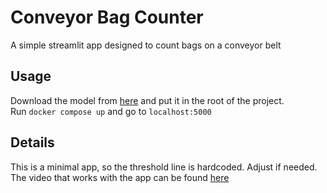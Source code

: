 # Conveyor Bag Counter
A simple streamlit app designed to count bags on a conveyor belt
## Usage
Download the model from [here](https://drive.google.com/file/d/1dn-i_FYz7SbTIKoCfcZamOByGLO1ThQ1/view?usp=sharing) and put it in the root of the project.  
Run `docker compose up` and go to `localhost:5000`
## Details
This is a minimal app, so the threshold line is hardcoded. Adjust if needed.  
The video that works with the app can be found [here](https://drive.google.com/file/d/1kL0ySCVKBBMoXEYWajXWRcwkvQfkRy7L/view?usp=sharing)
